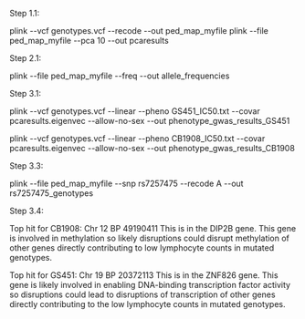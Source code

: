 Step 1.1: 

plink --vcf genotypes.vcf --recode --out ped_map_myfile
plink --file ped_map_myfile --pca 10 --out pcaresults


Step 2.1:

plink --file ped_map_myfile --freq --out allele_frequencies

Step 3.1:

plink --vcf genotypes.vcf --linear --pheno GS451_IC50.txt --covar pcaresults.eigenvec --allow-no-sex --out phenotype_gwas_results_GS451

plink --vcf genotypes.vcf --linear --pheno CB1908_IC50.txt --covar pcaresults.eigenvec --allow-no-sex --out phenotype_gwas_results_CB1908


Step 3.3:

plink --file ped_map_myfile --snp rs7257475 --recode A --out rs7257475_genotypes

Step 3.4:

Top hit for CB1908: Chr 12 BP  49190411
This is in the DIP2B gene. This gene is involved in methylation so likely disruptions could disrupt methylation of other genes directly contributing to low lymphocyte counts in mutated genotypes.

Top hit for GS451: Chr 19 BP 20372113
This is in the ZNF826 gene. This gene is likely involved in enabling DNA-binding transcription factor activity so disruptions could lead to disruptions of transcription of other genes directly contributing to the low lymphocyte counts in mutated genotypes.